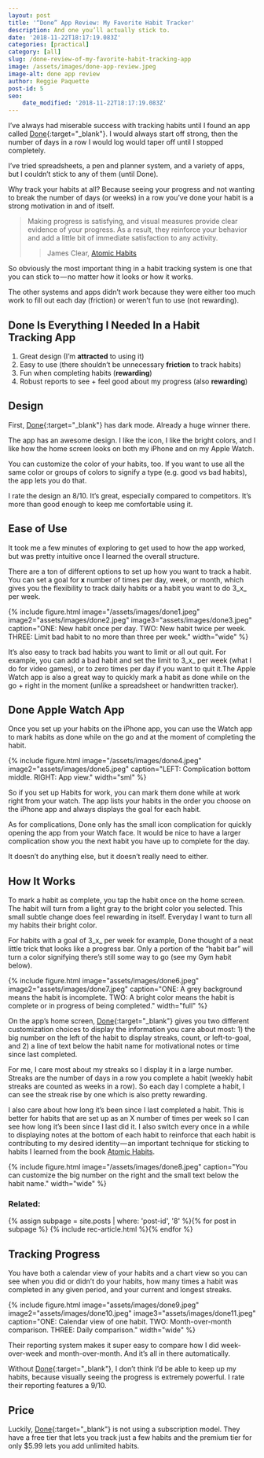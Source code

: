 ```yaml
---
layout: post
title: '“Done” App Review: My Favorite Habit Tracker'
description: And one you’ll actually stick to.
date: '2018-11-22T18:17:19.083Z'
categories: [practical]
category: [all]
slug: /done-review-of-my-favorite-habit-tracking-app
image: /assets/images/done-app-review.jpeg
image-alt: done app review
author: Reggie Paquette
post-id: 5
seo:
    date_modified: '2018-11-22T18:17:19.083Z'
---
```


I’ve always had miserable success with tracking habits until I found an app called [Done](https://itunes.apple.com/us/app/done-a-simple-habit-tracker/id1103961876?mt=8){:target="_blank"}. I would always start off strong, then the number of days in a row I would log would taper off until I stopped completely.

I’ve tried spreadsheets, a pen and planner system, and a variety of apps, but I couldn’t stick to any of them (until Done).

Why track your habits at all? Because seeing your progress and not wanting to break the number of days (or weeks) in a row you’ve done your habit is a strong motivation in and of itself.

> Making progress is satisfying, and visual measures provide clear evidence of your progress. As a result, they reinforce your behavior and add a little bit of immediate satisfaction to any activity.
>
> > James Clear, [Atomic Habits](/atomic-habits-review-notes-lessons)

So obviously the most important thing in a habit tracking system is one that you can stick to — no matter how it looks or how it works.

The other systems and apps didn’t work because they were either too much work to fill out each day (friction) or weren’t fun to use (not rewarding).

## Done Is Everything I Needed In a Habit Tracking App

1.  Great design (I’m **attracted** to using it)
2.  Easy to use (there shouldn’t be unnecessary **friction** to track habits)
3.  Fun when completing habits (**rewarding**)
4.  Robust reports to see + feel good about my progress (also **rewarding**)

## Design

First, [Done](https://itunes.apple.com/us/app/done-a-simple-habit-tracker/id1103961876?mt=8){:target="_blank"} has dark mode. Already a huge winner there.

The app has an awesome design. I like the icon, I like the bright colors, and I like how the home screen looks on both my iPhone and on my Apple Watch.

You can customize the color of your habits, too. If you want to use all the same color or groups of colors to signify a type (e.g. good vs bad habits), the app lets you do that.

I rate the design an 8/10. It’s great, especially compared to competitors. It’s more than good enough to keep me comfortable using it.

## Ease of Use

It took me a few minutes of exploring to get used to how the app worked, but was pretty intuitive once I learned the overall structure.

There are a ton of different options to set up how you want to track a habit. You can set a goal for **x** number of times per day, week, or month, which gives you the flexibility to track daily habits or a habit you want to do 3_x_ per week.

{% include figure.html image="/assets/images/done1.jpeg" image2="assets/images/done2.jpeg" image3="assets/images/done3.jpeg" caption="ONE: New habit once per day. TWO: New habit twice per week. THREE: Limit bad habit to no more than three per week." width="wide" %}

It’s also easy to track bad habits you want to limit or all out quit. For example, you can add a bad habit and set the limit to 3_x_ per week (what I do for video games), or to zero times per day if you want to quit it.The Apple Watch app is also a great way to quickly mark a habit as done while on the go + right in the moment (unlike a spreadsheet or handwritten tracker).

## Done Apple Watch App

Once you set up your habits on the iPhone app, you can use the Watch app to mark habits as done while on the go and at the moment of completing the habit.

{% include figure.html image="/assets/images/done4.jpeg" image2="assets/images/done5.jpeg" caption="LEFT: Complication bottom middle. RIGHT: App view." width="sml" %}

So if you set up Habits for work, you can mark them done while at work right from your watch. The app lists your habits in the order you choose on the iPhone app and always displays the goal for each habit.

As for complications, Done only has the small icon complication for quickly opening the app from your Watch face. It would be nice to have a larger complication show you the next habit you have up to complete for the day.

It doesn’t do anything else, but it doesn’t really need to either.

## How It Works

To mark a habit as complete, you tap the habit once on the home screen. The habit will turn from a light gray to the bright color you selected. This small subtle change does feel rewarding in itself. Everyday I want to turn all my habits their bright color.

For habits with a goal of 3_x_ per week for example, Done thought of a neat little trick that looks like a progress bar. Only a portion of the “habit bar” will turn a color signifying there’s still some way to go (see my Gym habit below).

{% include figure.html image="assets/images/done6.jpeg" image2="assets/images/done7.jpeg" caption="ONE: A grey background means the habit is incomplete. TWO: A bright color means the habit is complete or in progress of being completed." width="full" %}

On the app’s home screen, [Done](https://itunes.apple.com/us/app/done-a-simple-habit-tracker/id1103961876?mt=8){:target="_blank"} gives you two different customization choices to display the information you care about most: 1) the big number on the left of the habit to display streaks, count, or left-to-goal, and 2) a line of text below the habit name for motivational notes or time since last completed.

For me, I care most about my streaks so I display it in a large number. Streaks are the number of days in a row you complete a habit (weekly habit streaks are counted as weeks in a row). So each day I complete a habit, I can see the streak rise by one which is also pretty rewarding.

I also care about how long it’s been since I last completed a habit. This is better for habits that are set up as an X number of times per week so I can see how long it’s been since I last did it. I also switch every once in a while to displaying notes at the bottom of each habit to reinforce that each habit is contributing to my desired identity — an important technique for sticking to habits I learned from the book [Atomic Habits](/atomic-habits-review-notes-lessons).

{% include figure.html image="/assets/images/done8.jpeg" caption="You can customize the big number on the right and the small text below the habit name." width="wide" %}

### Related:

{% assign subpage = site.posts | where: 'post-id', '8' %}{% for post in subpage %} {% include rec-article.html %}{% endfor %}

## Tracking Progress

You have both a calendar view of your habits and a chart view so you can see when you did or didn’t do your habits, how many times a habit was completed in any given period, and your current and longest streaks.

{% include figure.html image="assets/images/done9.jpeg" image2="assets/images/done10.jpeg" image3="assets/images/done11.jpeg" caption="ONE: Calendar view of one habit. TWO: Month-over-month comparison. THREE: Daily comparison." width="wide" %}



Their reporting system makes it super easy to compare how I did week-over-week and month-over-month. And it’s all in there automatically.

Without [Done](https://itunes.apple.com/us/app/done-a-simple-habit-tracker/id1103961876?mt=8){:target="_blank"}, I don’t think I’d be able to keep up my habits, because visually seeing the progress is extremely powerful. I rate their reporting features a 9/10.

## Price

Luckily, [Done](https://itunes.apple.com/us/app/done-a-simple-habit-tracker/id1103961876?mt=8){:target="_blank"} is not using a subscription model. They have a free tier that lets you track just a few habits and the premium tier for only $5.99 lets you add unlimited habits.